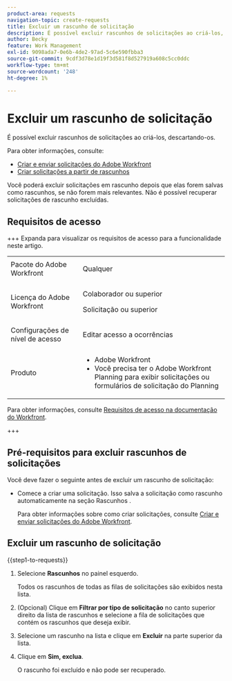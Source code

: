 ```yaml
---
product-area: requests
navigation-topic: create-requests
title: Excluir um rascunho de solicitação
description: É possível excluir rascunhos de solicitações ao criá-los, descartando-os.
author: Becky
feature: Work Management
exl-id: 9098ada7-0e6b-4de2-97ad-5c6e590fbba3
source-git-commit: 9cdf3d78e1d19f3d581f8d527919a608c5cc0ddc
workflow-type: tm+mt
source-wordcount: '248'
ht-degree: 1%

---
```


# Excluir um rascunho de solicitação

É possível excluir rascunhos de solicitações ao criá-los, descartando-os.

Para obter informações, consulte:

* [Criar e enviar solicitações do Adobe Workfront](../../../manage-work/requests/create-requests/create-submit-requests.md)
* [Criar solicitações a partir de rascunhos](../../../manage-work/requests/create-requests/create-requests-from-drafts.md)

Você poderá excluir solicitações em rascunho depois que elas forem salvas como rascunhos, se não forem mais relevantes. Não é possível recuperar solicitações de rascunho excluídas.

## Requisitos de acesso

+++ Expanda para visualizar os requisitos de acesso para a funcionalidade neste artigo.

<table style="table-layout:auto"> 
 <col> 
 <col> 
 <tbody> 
  <tr> 
   <td role="rowheader">Pacote do Adobe Workfront</td> 
   <td> <p>Qualquer </p> </td> 
  </tr> 
  <tr> 
   <td role="rowheader">Licença do Adobe Workfront</td> 
   <td> <p>Colaborador ou superior</p>
   <p>Solicitação ou superior</p>
    </td> 
  </tr> 
  <tr> 
   <td role="rowheader">Configurações de nível de acesso</td> 
   <td> <p>Editar acesso a ocorrências</p>  </td> 
  </tr> 
  <tr> 
   <td role="rowheader"> Produto</td> 
   <td> <ul><li>Adobe Workfront</li><li>Você precisa ter o Adobe Workfront Planning para exibir solicitações ou formulários de solicitação do Planning</td> 
  </tr> 
 </tbody> 
</table>

Para obter informações, consulte [Requisitos de acesso na documentação do Workfront](/help/quicksilver/administration-and-setup/add-users/access-levels-and-object-permissions/access-level-requirements-in-documentation.md).

+++

## Pré-requisitos para excluir rascunhos de solicitações

Você deve fazer o seguinte antes de excluir um rascunho de solicitação:

* Comece a criar uma solicitação. Isso salva a solicitação como rascunho automaticamente na seção Rascunhos .

  Para obter informações sobre como criar solicitações, consulte [Criar e enviar solicitações do Adobe Workfront](../../../manage-work/requests/create-requests/create-submit-requests.md).

## Excluir um rascunho de solicitação

{{step1-to-requests}}

1. Selecione **Rascunhos** no painel esquerdo.

   Todos os rascunhos de todas as filas de solicitações são exibidos nesta lista.

1. (Opcional) Clique em **Filtrar por tipo de solicitação** no canto superior direito da lista de rascunhos e selecione a fila de solicitações que contém os rascunhos que deseja exibir.
1. Selecione um rascunho na lista e clique em **Excluir** na parte superior da lista.
1. Clique em **Sim, exclua**.

   O rascunho foi excluído e não pode ser recuperado.
